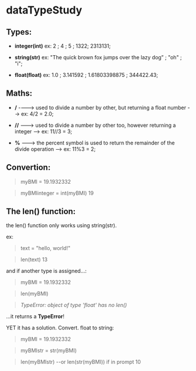 # dataTypeStudy

## Types: 
- **integer(int)** ex: 2 ; 4 ; 5 ; 1322; 2313131;

- **string(str)** ex: "The quick brown fox jumps over the lazy dog” ; "oh" ; "i";

- **float(float)** ex: 1.0 ; 3.141592 ; 1.61803398875 ; 344422.43;


## Maths:

- **/** ----> used to divide a number by other, but returning a float number --> ex: 4/2 = 2.0;

- **//** ---> used to divide a number by other too, however returning a integer --> ex: 11//3 = 3;

- **%** ---> the percent symbol is used to return the remainder of the divide operation --> ex: 11%3 = 2;


## Convertion: 

> myBMI = 19.1932332

> myBMIinteger = int(myBMI)
19

## The len() function:

the len() function only works using string(str).

ex:

> text = "hello, world!"

> len(text)
13


and if another type is assigned...:


> myBMI = 19.1932332

> len(myBMI)

> _*TypeError*: object of type 'float' has no len()_

...it returns a **TypeError**!

YET it has a solution. Convert. float to string:

>myBMI = 19.1932332

>myBMIstr = str(myBMI)

>len(myBMIstr) --or len(str(myBMI)) if in prompt
10


